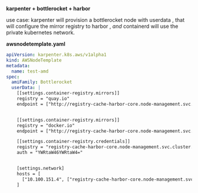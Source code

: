 **karpenter + bottlerocket + harbor**

use case: 
karpenter will provision a bottlerocket node with userdata , that will configure the mirror registry to harbor ,
*and* containerd will use the private kubernetes network.

**awsnodetemplate.yaml**
```yaml
apiVersion: karpenter.k8s.aws/v1alpha1
kind: AWSNodeTemplate
metadata:
  name: test-amd
spec:
  amiFamily: Bottlerocket
  userData: |
    [[settings.container-registry.mirrors]]
    registry = "quay.io"
    endpoint = ["http://registry-cache-harbor-core.node-management.svc.cluster.local/v2/quay.io"]


    [[settings.container-registry.mirrors]]
    registry = "docker.io"
    endpoint = ["http://registry-cache-harbor-core.node-management.svc.cluster.local/v2/geo"]

    [[settings.container-registry.credentials]]
    registry = "registry-cache-harbor-core.node-management.svc.cluster.local"
    auth = "YWRtaW46YWRtaW4="


    [settings.network]
    hosts = [
      ["10.100.151.4", ["registry-cache-harbor-core.node-management.svc.cluster.local"]]
    ]
 ```
